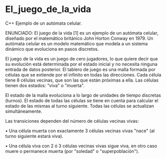 El_juego_de_la_vida
===================

C++   Ejemplo de un autómata celular.


ENUNCIADO: El juego de la vida [1] es un ejemplo de un autómata celular, diseñado por el
matemático británico John Horton Conway en 1979. Un autómata celular es un modelo matemático
que modela a un sistema dinámico que evoluciona en pasos discretos.


El juego de la vida es un juego de cero jugadores, lo que quiere decir que su evolución está
determinada por el estado inicial y no necesita ninguna entrada de datos posterior. El tablero de
juego es una malla formada por células que se extiende por el infinito en todas las direcciones.
Cada célula tiene 8 células vecinas, que son las que están próximas a ella. Las células tienen dos
estados: “viva" o "muerta".


El estado de la malla evoluciona a lo largo de unidades de tiempo discretas (turnos). El estado de
todas las células se tiene en cuenta para calcular el estado de las mismas al turno siguiente. Todas
las células se actualizan simultáneamente.


Las transiciones dependen del número de células vecinas vivas:


• Una célula muerta con exactamente 3 células vecinas vivas "nace" (al turno siguiente
estará viva).

• Una célula viva con 2 ó 3 células vecinas vivas sigue viva, en otro caso muere o
permanece muerta (por "soledad" o "superpoblación").
